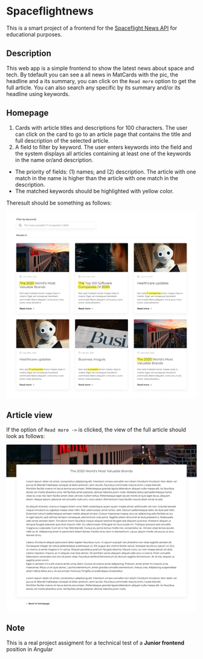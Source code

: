 # Spaceflightnews

This is a smart project of a frontend for the [Spaceflight News API](https://spaceflightnewsapi.net/) for educational purposes. 

## Description

This web app is a simple frontend to show the latest news about space and tech. By tdefault you can see a all news in MatCards with the pic, the headline and a its summary, you can click on the `Read more` option to get the full article. You can also search any specific by its summary and/or its headline using keywords.

## Homepage

1. Cards with article titles and descriptions for 100 characters. The user can click on the card to go to an article page that contains the title and full description of the selected article.
2.  A field to filter by keyword. The user enters keywords into the field and the system displays all articles containing at least one of the keywords in the name or/and description.
 - The priority of fields: (1) names; and (2) description. The article with one match in the name is higher than the article with one match in the description.
- The matched keywords should be highlighted with yellow color.

Theresult should be something as follows:

![Homepage result](Homepage.png "Homepage")

## Article view

If the option of `Read more ->` is clicked, the view of the full article should look as follows:

![Full Article](Article.png "Homepage")

## Note

This is a real project assigment for a technical test of a __Junior frontend__ position in Angular